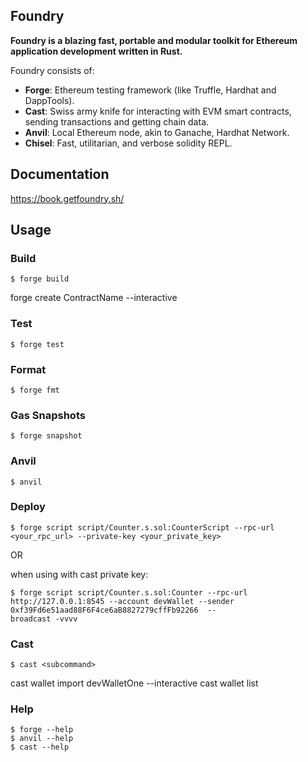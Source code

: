 ## Foundry

**Foundry is a blazing fast, portable and modular toolkit for Ethereum application development written in Rust.**

Foundry consists of:

-   **Forge**: Ethereum testing framework (like Truffle, Hardhat and DappTools).
-   **Cast**: Swiss army knife for interacting with EVM smart contracts, sending transactions and getting chain data.
-   **Anvil**: Local Ethereum node, akin to Ganache, Hardhat Network.
-   **Chisel**: Fast, utilitarian, and verbose solidity REPL.

## Documentation

https://book.getfoundry.sh/

## Usage

### Build

```shell
$ forge build
```
forge create ContractName --interactive

### Test

```shell
$ forge test
```

### Format

```shell
$ forge fmt
```

### Gas Snapshots

```shell
$ forge snapshot
```

### Anvil

```shell
$ anvil
```

### Deploy

```shell
$ forge script script/Counter.s.sol:CounterScript --rpc-url <your_rpc_url> --private-key <your_private_key>
```
OR

when using with cast private key:

```shell
$ forge script script/Counter.s.sol:Counter --rpc-url http://127.0.0.1:8545 --account devWallet --sender 0xf39Fd6e51aad88F6F4ce6aB8827279cffFb92266  --
broadcast -vvvv   
```

### Cast

```shell
$ cast <subcommand>
```
cast wallet import devWalletOne --interactive 
cast wallet list

### Help

```shell
$ forge --help
$ anvil --help
$ cast --help
```
